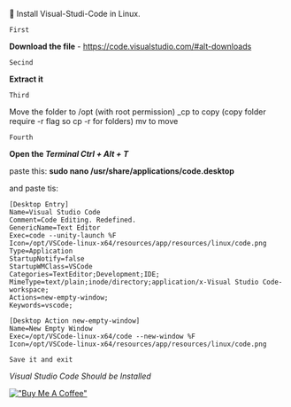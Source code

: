 🐧 Install Visual-Studi-Code in Linux.

```First```

**Download the file** - https://code.visualstudio.com/#alt-downloads

```Secind```

**Extract it**

```Third```

Move the folder to /opt (with root permission) 
_cp <source> <dest> to copy (copy folder require -r flag so cp -r <source> <dest> for folders)
mv <source> <dest> to move
  
```Fourth```
  
**Open the *Terminal* _Ctrl + Alt + T_** 
  
 paste this:
      **sudo nano /usr/share/applications/code.desktop** 
  
  and paste tis:
  
   ```
  [Desktop Entry]
Name=Visual Studio Code
Comment=Code Editing. Redefined.
GenericName=Text Editor
Exec=code --unity-launch %F
Icon=/opt/VSCode-linux-x64/resources/app/resources/linux/code.png
Type=Application
StartupNotify=false
StartupWMClass=VSCode
Categories=TextEditor;Development;IDE;
MimeType=text/plain;inode/directory;application/x-Visual Studio Code-workspace;
Actions=new-empty-window;
Keywords=vscode;

[Desktop Action new-empty-window]
Name=New Empty Window
Exec=/opt/VSCode-linux-x64/code --new-window %F
Icon=/opt/VSCode-linux-x64/resources/app/resources/linux/code.png
  
  ```
  
 
  
```Save it and exit```
  
*Visual Studio Code* *Should be Installed*
  
 

[!["Buy Me A Coffee"](https://www.buymeacoffee.com/assets/img/custom_images/orange_img.png)](https://www.buymeacoffee.com/spongly)


